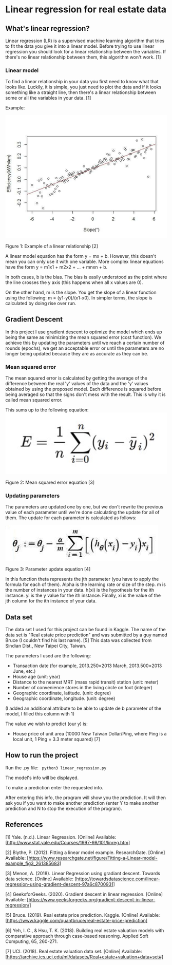 # Linear regression for real estate data

## What's linear regression?
Linear regression (LR) is a supervised machine learning algorithm that tries to fit the data you give it into a linear model. Before trying to use linear regression you should look for a linear relationship between the variables. If there's no linear relationship between them, this algorithm won't work. [1]

### Linear model
To find a linear relationship in your data you first need to know what that looks like. Luckily, it is simple, you just need to plot the data and if it looks something like a straight line, then there's a linear relationship between some or all the variables in your data. [1]

Example:

![Linear relationship example](./images/linear-model.jpg)

Figure 1: Example of a linear relationship [2]

A linear model equation has the form y = mx + b. However, this doesn't mean you can only use it with one variable. More complex linear equations have the form y = m1x1 + m2x2 + ... + mnxn + b.

In both cases, b is the bias. The bias is easily understood as the point where the line crosses the y axis (this happens when all x values are 0).

On the other hand, m is the slope. You get the slope of a linear function using the following: m = (y1-y0)/(x1-x0). In simpler terms, the slope is calculated by doing rise over run.

## Gradient Descent
In this project I use gradient descent to optimize the model which ends up being the same as minimizing the mean squared error (cost function). We achieve this by updating the parameters until we reach a certain number of rounds (epochs), we get an acceptable error or until the parameters are no longer being updated because they are as accurate as they can be.

### Mean squared error
The mean squared error is calculated by getting the average of the difference between the real 'y' values of the data and the 'y' values obtained by using the proposed model. Each difference is squared before being averaged so that the signs don't mess with the result. This is why it is called mean squared error.

This sums up to the following equation:
![Mean squared error equation](./images/mean-squared-error-eq.png)

Figure 2: Mean squared error equation [3]

### Updating parameters
The parameters are updated one by one, but we don't rewrite the previous value of each parameter until we're done calculating the update for all of them. The update for each parameter is calculated as follows:

![Parameter update equation](./images/gd-eq.png)

Figure 3: Parameter update equation [4]

In this function theta represents the jth parameter (you have to apply the formula for each of them). Alpha is the learning rate or size of the step. m is the number of instances in your data. h(xi) is the hypothesis for the ith instance. yi is the y value for the ith instance. Finally, xi is the value of the jth column for the ith instance of your data.

## Data set
The data set I used for this project can be found in Kaggle. The name of the data set is "Real estate price prediction" and was submitted by a guy named Bruce (I couldn't find his last name). [5] This data was collected from Sindian Dist., New Taipei City, Taiwan.

The parameters I used are the following:
- Transaction date (for example, 2013.250=2013 March, 2013.500=2013 June, etc.) 
- House age (unit: year) 
- Distance to the nearest MRT (mass rapid transit) station (unit: meter) 
- Number of convenience stores in the living circle on foot (integer) 
- Geographic coordinate, latitude. (unit: degree) 
- Geographic coordinate, longitude. (unit: degree)

(I added an additional attribute to be able to update de b parameter of the model, I filled this column with 1)

The value we wish to predict (our y) is:
- House price of unit area (10000 New Taiwan Dollar/Ping, where Ping is a local unit, 1 Ping = 3.3 meter squared) 
[7]

## How to run the project
Run the .py file: ``` python3 linear_regression.py```

The model's info will be displayed.

To make a prediction enter the requested info.

After entering this info, the program will show you the prediction. It will then ask you if you want to make another prediction (enter Y to make another prediction and N to stop the execution of the program).

## References
[1] Yale. (n.d.). Linear Regression. [Online] Available: [http://www.stat.yale.edu/Courses/1997-98/101/linreg.htm]

[2] Blythe, P. (2012). Fitting a linear model example. ResearchGate. [Online] Available: [https://www.researchgate.net/figure/Fitting-a-Linear-model-example_fig3_261385683]

[3] Menon, A. (2018). Linear Regression using gradiant descent. Towards data science. [Online] Available: [https://towardsdatascience.com/linear-regression-using-gradient-descent-97a6c8700931]

[4] GeeksforGeeks. (2020). Gradient descent in linear regression. [Online] Available: [https://www.geeksforgeeks.org/gradient-descent-in-linear-regression/]

[5] Bruce. (2019). Real estate price prediction. Kaggle. [Online] Available: [https://www.kaggle.com/quantbruce/real-estate-price-prediction]

[6] Yeh, I. C., & Hsu, T. K. (2018). Building real estate valuation models with comparative approach through case-based reasoning. Applied Soft Computing, 65, 260-271.

[7] UCI. (2018). Real estate valuation data set. [Online] Available: [https://archive.ics.uci.edu/ml/datasets/Real+estate+valuation+data+set#]